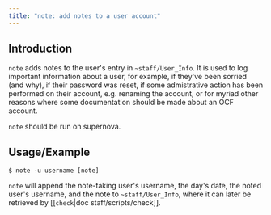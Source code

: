 ```yaml
---
title: "note: add notes to a user account"
---
```


## Introduction

`note` adds notes to the user's entry in `~staff/User_Info`. It is used to log
important information about a user, for example, if they've been sorried
(and why), if their password was reset, if some admistrative action has been
performed on their account, e.g. renaming the account, or for myriad other
reasons where some documentation should be made about an OCF account.

`note` should be run on supernova.

## Usage/Example

    $ note -u username [note]

`note` will append the note-taking user's username, the day's date, the noted
user's username, and the note to `~staff/User_Info`, where it can later be retrieved by
[[`check`|doc staff/scripts/check]].
